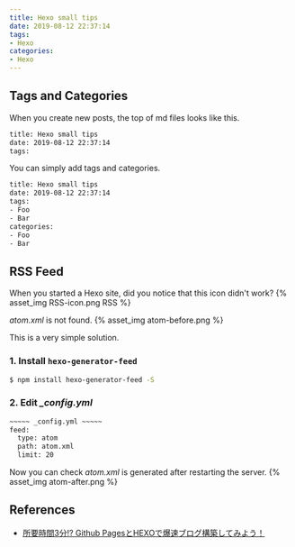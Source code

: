 ```yaml
---
title: Hexo small tips
date: 2019-08-12 22:37:14
tags:
- Hexo
categories:
- Hexo
---
```


## Tags and Categories
When you create new posts, the top of md files looks like this.
``` bash
title: Hexo small tips
date: 2019-08-12 22:37:14
tags:
```

You can simply add tags and categories.
``` bash
title: Hexo small tips
date: 2019-08-12 22:37:14
tags:
- Foo
- Bar
categories:
- Foo
- Bar
```

## RSS Feed
When you started a Hexo site, did you notice that this icon didn't work?
{% asset_img RSS-icon.png RSS %}

*atom.xml* is not found.
{% asset_img atom-before.png %}

This is a very simple solution.

### 1. Install `hexo-generator-feed`
``` bash
$ npm install hexo-generator-feed -S
```

### 2. Edit *_config.yml*
``` bash
~~~~~ _config.yml ~~~~~
feed:
  type: atom
  path: atom.xml
  limit: 20
```

Now you can check *atom.xml* is generated after restarting the server.
{% asset_img atom-after.png %}

## References
* [所要時間3分!? Github PagesとHEXOで爆速ブログ構築してみよう！](https://liginc.co.jp/web/programming/server/104594)

